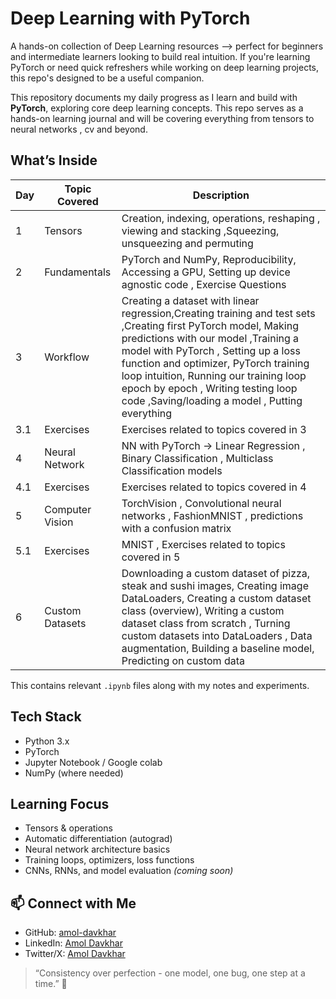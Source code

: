 # Deep Learning with PyTorch 
A hands-on collection of Deep Learning resources —> perfect for beginners and intermediate learners looking to build real intuition.
If you're learning PyTorch or need quick refreshers while working on deep learning projects, this repo's designed to be a useful companion.

This repository documents my daily progress as I learn and build with **PyTorch**, exploring core deep learning concepts.
This repo serves as a hands-on learning journal and will be covering everything from tensors to neural networks , cv and beyond.

## What’s Inside

| Day | Topic Covered | Description |
|-----|---------------|-------------|
| 1   | Tensors       | Creation, indexing, operations, reshaping , viewing and stacking ,Squeezing, unsqueezing and permuting |
| 2   | Fundamentals  | PyTorch and NumPy, Reproducibility, Accessing a GPU, Setting up device agnostic code , Exercise Questions |
| 3   | Workflow      | Creating a dataset with linear regression,Creating training and test sets ,Creating first PyTorch model, Making predictions with our model ,Training a model with PyTorch , Setting up a loss function and optimizer, PyTorch training loop intuition, Running our training loop epoch by epoch , Writing testing loop code ,Saving/loading a model , Putting everything                       |  together |
| 3.1   |   Exercises   | Exercises related to topics covered in 3 |
| 4     | Neural Network | NN with PyTorch -> Linear Regression , Binary Classification , Multiclass Classification models |
| 4.1   | Exercises     | Exercises related to topics covered in 4  |
| 5     | Computer Vision | TorchVision , Convolutional neural networks , FashionMNIST ,         predictions with a confusion matrix
| 5.1 |  Exercises | MNIST , Exercises related to topics covered in 5 |
| 6   | Custom Datasets | Downloading a custom dataset of pizza, steak and sushi images, Creating image DataLoaders,  Creating a custom dataset class (overview), Writing a custom dataset class from scratch ,                                Turning custom datasets into DataLoaders ,  Data augmentation,  Building a baseline model,  Predicting on custom data |



This contains relevant `.ipynb` files along with my notes and experiments.

## Tech Stack

- Python 3.x  
- PyTorch  
- Jupyter Notebook / Google colab 
- NumPy (where needed)

## Learning Focus

- Tensors & operations  
- Automatic differentiation (autograd)  
- Neural network architecture basics  
- Training loops, optimizers, loss functions  
- CNNs, RNNs, and model evaluation *(coming soon)*

## 📫 Connect with Me

- GitHub: [amol-davkhar](https://github.com/amol-davkhar)  
- LinkedIn: [Amol Davkhar](https://www.linkedin.com/in/amol-davkhar-300230b2)  
- Twitter/X: [Amol Davkhar](https://x.com/MrDavkhar___)

> “Consistency over perfection - one model, one bug, one step at a time.” 🔁

